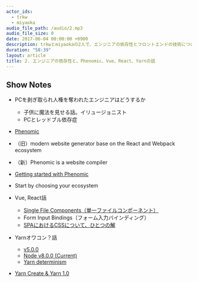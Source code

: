 ```yaml
---
actor_ids:
  - trkw
  - miyaoka
audio_file_path: /audio/2.mp3
audio_file_size: 0
date: 2017-06-04 00:00:00 +0900
description: trkwとmiyaokaの2人で、エンジニアの依存性とフロントエンドの技術について話しました。
duration: "58:39"
layout: article
title: 2. エンジニアの依存性と、Phenomic、Vue、React、Yarnの話
---
```


## Show Notes

- PCを剥ぎ取られ人権を奪われたエンジニアはどうするか
  - 子供に魔法を見せる話。イリュージョニスト
  - PCとレッドブル依存症
- [Phenomic](https://phenomic.io/)
- （旧）modern website generator base on the React and Webpack ecosystem
- （新）Phenomic is a website compiler
- [Getting started with Phenomic](https://phenomic.io/docs/getting-started)
- Start by choosing your ecosystem

- Vue, React話
  - [Single File Components（単一ファイルコンポーネント）](https://jp.vuejs.org/v2/guide/single-file-components.html)
  - Form Input Bindings（フォーム入力バインディング）
  - [SPAにおけるCSSについて、ひとつの解](http://yoshiko.hatenablog.jp/entry/css-in-js)
- Yarnオワコン？話
  - [v5.0.0](http://blog.npmjs.org/post/161081169345/v500)
  - [Node v8.0.0 (Current)](https://nodejs.org/en/blog/release/v8.0.0/)
  - [Yarn determinism](https://yarnpkg.com/blog/2017/05/31/determinism/)
- [Yarn Create & Yarn 1.0](https://yarnpkg.com/blog/2017/05/12/introducing-yarn/)
